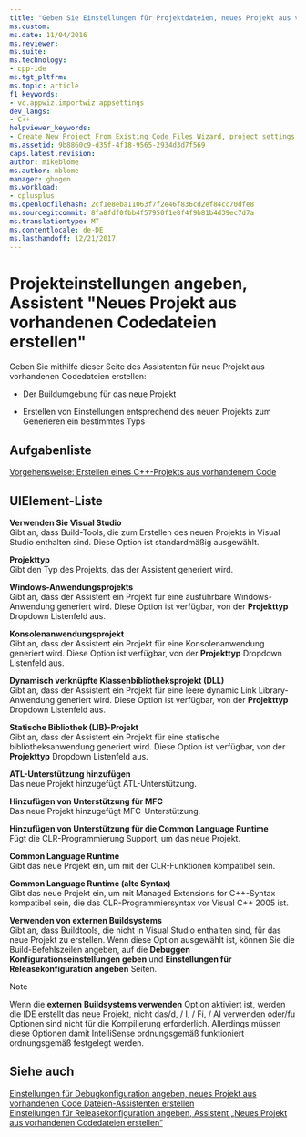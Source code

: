 ```yaml
---
title: "Geben Sie Einstellungen für Projektdateien, neues Projekt aus vorhandenen Code Assistent Erstellen | Microsoft Docs"
ms.custom: 
ms.date: 11/04/2016
ms.reviewer: 
ms.suite: 
ms.technology:
- cpp-ide
ms.tgt_pltfrm: 
ms.topic: article
f1_keywords:
- vc.appwiz.importwiz.appsettings
dev_langs:
- C++
helpviewer_keywords:
- Create New Project From Existing Code Files Wizard, project settings
ms.assetid: 9b8860c9-d35f-4f18-9565-2934d3d7f569
caps.latest.revision: 
author: mikeblome
ms.author: mblome
manager: ghogen
ms.workload:
- cplusplus
ms.openlocfilehash: 2cf1e8eba11063f7f2e46f836cd2ef84cc70dfe8
ms.sourcegitcommit: 8fa8fdf0fbb4f57950f1e8f4f9b81b4d39ec7d7a
ms.translationtype: MT
ms.contentlocale: de-DE
ms.lasthandoff: 12/21/2017
---
```

# <a name="specify-project-settings-create-new-project-from-existing-code-files-wizard"></a>Projekteinstellungen angeben, Assistent "Neues Projekt aus vorhandenen Codedateien erstellen"
Geben Sie mithilfe dieser Seite des Assistenten für neue Projekt aus vorhandenen Codedateien erstellen:  
  
-   Der Buildumgebung für das neue Projekt  
  
-   Erstellen von Einstellungen entsprechend des neuen Projekts zum Generieren ein bestimmtes Typs  
  
## <a name="task-list"></a>Aufgabenliste  
 [Vorgehensweise: Erstellen eines C++-Projekts aus vorhandenem Code](../ide/how-to-create-a-cpp-project-from-existing-code.md)  
  
## <a name="uielement-list"></a>UIElement-Liste  
 **Verwenden Sie Visual Studio**  
 Gibt an, dass Build-Tools, die zum Erstellen des neuen Projekts in Visual Studio enthalten sind. Diese Option ist standardmäßig ausgewählt.  
  
 **Projekttyp**  
 Gibt den Typ des Projekts, das der Assistent generiert wird.  
  
 **Windows-Anwendungsprojekts**  
 Gibt an, dass der Assistent ein Projekt für eine ausführbare Windows-Anwendung generiert wird. Diese Option ist verfügbar, von der **Projekttyp** Dropdown Listenfeld aus.  
  
 **Konsolenanwendungsprojekt**  
 Gibt an, dass der Assistent ein Projekt für eine Konsolenanwendung generiert wird. Diese Option ist verfügbar, von der **Projekttyp** Dropdown Listenfeld aus.  
  
 **Dynamisch verknüpfte Klassenbibliotheksprojekt (DLL)**  
 Gibt an, dass der Assistent ein Projekt für eine leere dynamic Link Library-Anwendung generiert wird. Diese Option ist verfügbar, von der **Projekttyp** Dropdown Listenfeld aus.  
  
 **Statische Bibliothek (LIB)-Projekt**  
 Gibt an, dass der Assistent ein Projekt für eine statische bibliotheksanwendung generiert wird. Diese Option ist verfügbar, von der **Projekttyp** Dropdown Listenfeld aus.  
  
 **ATL-Unterstützung hinzufügen**  
 Das neue Projekt hinzugefügt ATL-Unterstützung.  
  
 **Hinzufügen von Unterstützung für MFC**  
 Das neue Projekt hinzugefügt MFC-Unterstützung.  
  
 **Hinzufügen von Unterstützung für die Common Language Runtime**  
 Fügt die CLR-Programmierung Support, um das neue Projekt.  
  
 **Common Language Runtime**  
 Gibt das neue Projekt ein, um mit der CLR-Funktionen kompatibel sein.  
  
 **Common Language Runtime (alte Syntax)**  
 Gibt das neue Projekt ein, um mit Managed Extensions for C++-Syntax kompatibel sein, die das CLR-Programmiersyntax vor Visual C++ 2005 ist.  
  
 **Verwenden von externen Buildsystems**  
 Gibt an, dass Buildtools, die nicht in Visual Studio enthalten sind, für das neue Projekt zu erstellen. Wenn diese Option ausgewählt ist, können Sie die Build-Befehlszeilen angeben, auf die **Debuggen Konfigurationseinstellungen geben** und **Einstellungen für Releasekonfiguration angeben** Seiten.  
  
> [!NOTE]
>  Wenn die **externen Buildsystems verwenden** Option aktiviert ist, werden die IDE erstellt das neue Projekt, nicht das/d, / I, / Fi, / AI verwenden oder/fu Optionen sind nicht für die Kompilierung erforderlich. Allerdings müssen diese Optionen damit IntelliSense ordnungsgemäß funktioniert ordnungsgemäß festgelegt werden.  
  
## <a name="see-also"></a>Siehe auch  
 [Einstellungen für Debugkonfiguration angeben, neues Projekt aus vorhandenen Code Dateien-Assistenten erstellen](../ide/specify-debug-configuration-settings.md)   
 [Einstellungen für Releasekonfiguration angeben, Assistent „Neues Projekt aus vorhandenen Codedateien erstellen“](../ide/specify-release-configuration.md)